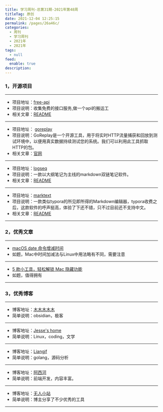 ```yaml
---
title: 学习周刊-总第31期-2021年第48周
titleTag: 原创
date: 2021-12-04 12:25:15
permalink: /pages/26a46c/
categories: 
  - 周刊
  - 学习周刊
  - 2021年
  - 2021年
tags: 
  - null
feed: 
  enable: true
description: 
---
```



### 1，开源项目

---

- 项目地址：[free-api](https://github.com/fangzesheng/free-api)
- 项目说明：收集免费的接口服务,做一个api的搬运工
- 相关文章：[README](https://github.com/fangzesheng/free-api/blob/master/README.md)

---

- 项目地址： [goreplay](https://github.com/buger/goreplay)
- 项目说明：GoReplay是一个开源工具，用于将实时HTTP流量捕获和回放到测试环境中，以便用真实数据持续测试您的系统。我们可以利用此工具抓取HTTP的包。
- 相关文章：[官网](https://goreplay.org/)

---

- 项目地址：[logseq](https://github.com/logseq/logseq)
- 项目说明：一款以大纲笔记为主线的markdown双链笔记软件。
- 相关文章：[README](https://github.com/logseq/logseq/blob/master/README.md)

---

- 项目地址：[marktext](https://github.com/marktext/marktext)
- 项目说明：一款类似typora的所见即所得的Markdown编辑器，typora收费之后，这款软件的呼声挺高，体验了下还不错，只不过目前还不支持中文。
- 相关文章：[README](https://github.com/marktext/marktext/blob/develop/README.md)

---

###  2，优秀文章

---

-  [macOS date 命令增减时间](https://blog.csdn.net/u010022158/article/details/113403422)
- 如题，Mac中时间加减法与Linux中用法略有不同，需要注意

----

-  [5 款小工具，轻松解锁 Mac 隐藏功能](https://sspai.com/post/45668)
- 如题，值得拥有

---

### 3，优秀博客

---

- 博客地址：[木木木木木](https://immmmm.com/)
- 简单说明：obsidian，极客

---

- 博客地址：[Jesse's home](https://www.jesse.top/)
- 简单说明：Linux，coding，文学

---

- 博客地址：[Liangjf](http://liangjf.top/)
- 简单说明：golang，源码分析

---

- 博客地址：[阿西河](https://www.axihe.com/)
- 简单说明：前端开发，内容丰富。

---

- 博客地址：[无人小站](http://jpliu.github.io/)
- 简单说明：博主分享了不少优秀的工具

---